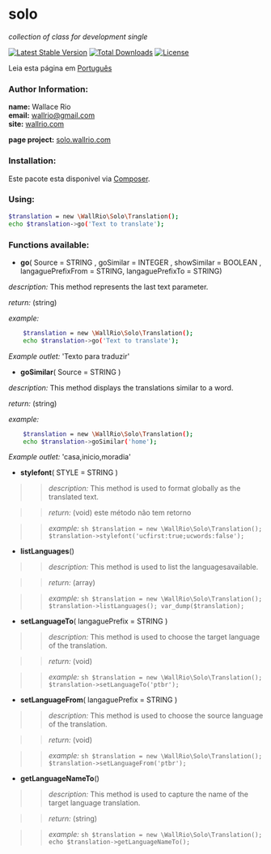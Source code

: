 solo
====

<em>collection of class for development single</em>



[![Latest Stable Version](https://poser.pugx.org/wallrio/solo/v/stable.svg)](https://packagist.org/packages/wallrio/solo)
[![Total Downloads](https://poser.pugx.org/wallrio/solo/downloads.svg)](https://packagist.org/packages/wallrio/solo)
[![License](https://poser.pugx.org/wallrio/solo/license.svg)](https://packagist.org/packages/wallrio/solo)

Leia esta página em [Português](http....README-ptbr.md)

### Author Information:
<strong>name:</strong> Wallace Rio<br>
<strong>email:</strong> wallrio@gmail.com<br>
<strong>site:</strong> [wallrio.com](http://wallrio.com/ "WallRio.com")

<strong>page project:</strong> [solo.wallrio.com](http://solo.wallrio.com/ "solo.wallrio.com")


### Installation:

Este pacote esta disponivel via [Composer](https://packagist.org/packages/wallrio/solo).

### Using:	

```sh
$translation = new \WallRio\Solo\Translation();     
echo $translation->go('Text to translate');
```

### Functions available:




+ <strong>go</strong>( Source = STRING , goSimilar = INTEGER , showSimilar = BOOLEAN , langaguePrefixFrom = STRING, langaguePrefixTo = STRING)

<i>description:</i> This method represents the last text parameter.

<i>return:</i> (string)

<i>example:</i>
```sh
	$translation = new \WallRio\Solo\Translation();     
	echo $translation->go('Text to translate');		
```

<i>Example outlet:</i> 'Texto para traduzir'





+ <strong>goSimilar</strong>( Source = STRING )

<i>description:</i> This method displays the translations similar to a word.

<i>return:</i> (string)

<i>example:</i>
```sh
	$translation = new \WallRio\Solo\Translation();     
	echo $translation->goSimilar('home');
```

<i>Example outlet:</i> 'casa,inicio,moradia'





+ <strong>stylefont</strong>( STYLE = STRING )

>><i>description:</i> This method is used to format globally as the translated text.

>><i>return:</i> (void) este método não tem retorno

>><i>example:</i>
	```sh
		$translation = new \WallRio\Solo\Translation();  
		$translation->stylefont('ucfirst:true;ucwords:false');
	```






+ <strong>listLanguages</strong>()

>><i>description:</i> This method is used to list the languages ​​available.

>><i>return:</i> (array)

>><i>example:</i>
	```sh
		$translation = new \WallRio\Solo\Translation();  
		$translation->listLanguages();
		var_dump($translation);
	```





+ <strong>setLanguageTo</strong>( langaguePrefix = STRING )

>><i>description:</i> This method is used to choose the target language of the translation.

>><i>return:</i> (void)

>><i>example:</i>
	```sh
		$translation = new \WallRio\Solo\Translation();  
		$translation->setLanguageTo('ptbr');		
	```







+ <strong>setLanguageFrom</strong>( langaguePrefix = STRING )

>><i>description:</i> This method is used to choose the source language of the translation.

>><i>return:</i> (void)

>><i>example:</i>
	```sh
		$translation = new \WallRio\Solo\Translation();  
		$translation->setLanguageFrom('ptbr');		
	```







+ <strong>getLanguageNameTo</strong>()

>><i>description:</i> This method is used to capture the name of the target language translation.

>><i>return:</i> (string)

>><i>example:</i>
	```sh
		$translation = new \WallRio\Solo\Translation();  
		echo $translation->getLanguageNameTo();		
	```
